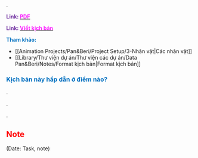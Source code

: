 .

<span style="font-weight:bold; color:rgb(112, 48, 160)">Link: </span>[<span style="font-weight:bold; color:rgb(251, 31, 255)">PDF</span>](file:///D:%5CPROJECTS%5CPan&Beri%5C2.Production%5CSeason%202%5CSS2Ep03-DuaXeBaBanh%5C1.Kịch%20bản%5CSS2Ep03-DuaXeBaBanh-Script.pdf)

<span style="font-weight:bold; color:rgb(112, 48, 160)">Link: </span>[<span style="font-weight:bold; color:rgb(251, 31, 255)">Viết kịch bản</span>](file:///D:%5CPROJECTS%5CPan&Beri%5C2.Production%5CSeason%202%5CSS2Ep03-DuaXeBaBanh%5C1.Kịch%20bản%5CSS2Ep03-DuaXeBaBanh.scrite)

<span style="font-weight:bold; color:rgb(0, 112, 192)">Tham khảo:</span>
* [[Animation Projects/Pan&Beri/Project Setup/3-Nhân vật|Các nhân vật]]
* [[Library/Thư viện dự án/Thư viện các dự án/Data Pan&Beri/Notes/Format kịch bản|Format kịch bản]]

### <span style="font-weight:bold; color:rgb(0, 112, 192)">Kịch bản này hấp dẫn ở điểm nào?</span>

.

.

.
## <span style="color:rgb(255, 0, 0)">Note</span> 
(Date: Task, note)